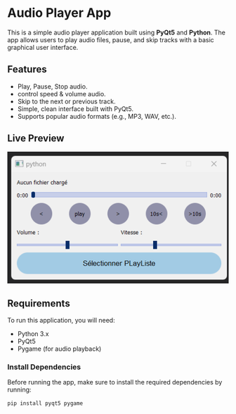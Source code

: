 # Audio Player App

This is a simple audio player application built using **PyQt5** and **Python**. The app allows users to play audio files, pause, and skip tracks with a basic graphical user interface.

## Features

- Play, Pause, Stop audio.
- control speed & volume audio.
- Skip to the next or previous track.
- Simple, clean interface built with PyQt5.
- Supports popular audio formats (e.g., MP3, WAV, etc.).

## Live Preview
![Audio Player App Screenshot](image/app.png)

## Requirements

To run this application, you will need:

- Python 3.x
- PyQt5
- Pygame (for audio playback)

### Install Dependencies

Before running the app, make sure to install the required dependencies by running:

```bash
pip install pyqt5 pygame
